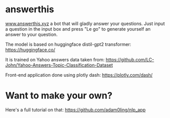 # answerthis

www.answerthis.xyz a bot that will gladly answer your questions. Just input a question in the input box and press "Le go" to generate yourself an answer to your question.

The model is based on huggingface distil-gpt2 transformer: https://huggingface.co/

It is trained on Yahoo answers data taken from: https://github.com/LC-John/Yahoo-Answers-Topic-Classification-Dataset

Front-end application done using plotly dash: https://plotly.com/dash/  

# Want to make your own?
Here's a full tutorial on that: https://github.com/adam0ling/nlp_app
